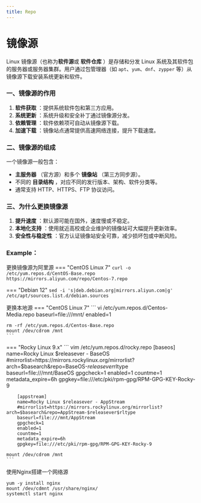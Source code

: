 ```yaml
---
title: Repo
---
```


# 镜像源

Linux 镜像源（也称为**软件源**或 **软件仓库** ）是存储和分发 Linux 系统及其软件包的服务器或服务器集群。用户通过包管理器（如 `apt`、`yum`、`dnf`、`zypper` 等）从镜像源下载安装系统更新和软件。

### 一、镜像源的作用

1. **软件获取** ：提供系统软件包和第三方应用。
2. **系统更新** ：系统升级和安全补丁通过镜像源分发。
3. **依赖管理** ：软件依赖项可自动从镜像源下载。
4. **加速下载** ：镜像站点通常提供高速网络连接，提升下载速度。

### 二、镜像源的组成

一个镜像源一般包含：

* **主服务器** （官方源）和多个 **镜像站** （第三方同步源）。
* 不同的 **目录结构** ，对应不同的发行版本、架构、软件分类等。
* 通常支持 HTTP、HTTPS、FTP 协议访问。

### 三、为什么更换镜像源

1. **提升速度** ：默认源可能在国外，速度慢或不稳定。
2. **本地化支持** ：使用就近高校或企业维护的镜像站可大幅提升更新效率。
3. **安全性与稳定性** ：官方认证镜像站安全可靠，减少损坏包或中断风险。

### Example：
更换镜像源为阿里源
=== "CentOS Linux 7"
    ```
    curl -o /etc/yum.repos.d/CentOS-Base.repo https://mirrors.aliyun.com/repo/Centos-7.repo
    ```

=== "Debian 12"
    ```
    sed -i 's|deb.debian.org|mirrors.aliyun.com|g' /etc/apt/sources.list.d/debian.sources
    ```

更换本地源
=== "CentOS Linux 7"
    ```
    vi /etc/yum.repos.d/Centos-Media.repo
        baseurl=file:///mnt/
        enabled=1

    rm -rf /etc/yum.repos.d/Centos-Base.repo
    mount /dev/cdrom /mnt
    ```

=== "Rocky Linux 9.x"
    ```
    vim /etc/yum.repos.d/rocky.repo
        [baseos]
        name=Rocky Linux $releasever - BaseOS
        #mirrorlist=https://mirrors.rockylinux.org/mirrorlist?arch=$basearch&repo=BaseOS-$releasever$rltype
        baseurl=file:///mnt/BaseOS
        gpgcheck=1
        enabled=1
        countme=1
        metadata_expire=6h
        gpgkey=file:///etc/pki/rpm-gpg/RPM-GPG-KEY-Rocky-9

        [appstream]
        name=Rocky Linux $releasever - AppStream
        #mirrorlist=https://mirrors.rockylinux.org/mirrorlist?arch=$basearch&repo=AppStream-$releasever$rltype
        baseurl=file:///mnt/AppStream
        gpgcheck=1
        enabled=1
        countme=1
        metadata_expire=6h
        gpgkey=file:///etc/pki/rpm-gpg/RPM-GPG-KEY-Rocky-9

    mount /dev/cdrom /mnt
    ```

使用Nginx搭建一个网络源
```
yum -y install nginx
mount /dev/cdmnt /usr/share/nginx/
systemctl start nginx
```
